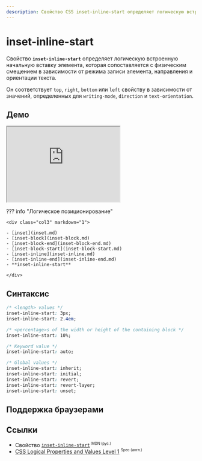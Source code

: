 ```yaml
---
description: Свойство CSS inset-inline-start определяет логическую встроенную начальную вставку элемента, которая сопоставляется с физическим смещением в зависимости от режима записи элемента, направления и ориентации текста.
---
```


# inset-inline-start

Свойство **`inset-inline-start`** определяет логическую встроенную начальную вставку элемента, которая сопоставляется с физическим смещением в зависимости от режима записи элемента, направления и ориентации текста.

Он соответствует `top`, `right`, `bottom` или `left` свойству в зависимости от значений, определенных для `writing-mode`, `direction` и `text-orientation`.

## Демо

<iframe class="interactive is-default-height" height="200" src="https://interactive-examples.mdn.mozilla.net/pages/css/inset-inline-start.html" title="MDN Web Docs Interactive Example" loading="lazy" data-readystate="complete"></iframe>

??? info "Логическое позиционирование"

    <div class="col3" markdown="1">

    - [inset](inset.md)
    - [inset-block](inset-block.md)
    - [inset-block-end](inset-block-end.md)
    - [inset-block-start](inset-block-start.md)
    - [inset-inline](inset-inline.md)
    - [inset-inline-end](inset-inline-end.md)
    - **inset-inline-start**

    </div>

## Синтаксис

```css
/* <length> values */
inset-inline-start: 3px;
inset-inline-start: 2.4em;

/* <percentage>s of the width or height of the containing block */
inset-inline-start: 10%;

/* Keyword value */
inset-inline-start: auto;

/* Global values */
inset-inline-start: inherit;
inset-inline-start: initial;
inset-inline-start: revert;
inset-inline-start: revert-layer;
inset-inline-start: unset;
```

## Поддержка браузерами

<p class="ciu_embed" data-feature="mdn-css__properties__inset-inline-start" data-periods="future_1,current,past_1,past_2" data-accessible-colours="false"></p>

## Ссылки

- Свойство [`inset-inline-start`](https://developer.mozilla.org/ru/docs/Web/CSS/inset-inline-start) <sup><small>MDN (рус.)</small></sup>
- [CSS Logical Properties and Values Level 1](https://w3c.github.io/csswg-drafts/css-logical/#position-properties) <sup><small>Spec (англ.)</small></sup>
